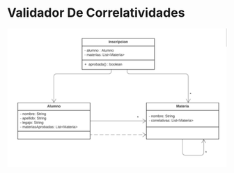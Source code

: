 # Validador De Correlatividades
![Diagrama de clases de Validador de correlatividades](https://github.com/camilabarrosalbarracin/ValidadorDeCorrelatividades/blob/main/src/resources/Diagrama%20de%20clases%20de%20Validador%20de%20correlatividades.png?raw=true)
